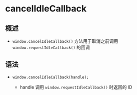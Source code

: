 # cancelIdleCallback

## 概述

+ `window.cancelIdleCallback()` 方法用于取消之前调用 `window.requestIdleCallback()` 的回调

## 语法

+ `window.cancelIdleCallback(handle);`

  + handle 调用 `window.requestIdleCallback()` 时返回的 ID
